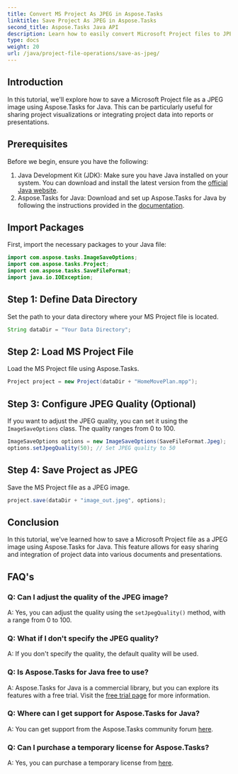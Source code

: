 ```yaml
---
title: Convert MS Project As JPEG in Aspose.Tasks
linktitle: Save Project As JPEG in Aspose.Tasks
second_title: Aspose.Tasks Java API
description: Learn how to easily convert Microsoft Project files to JPEG images using Aspose.Tasks for Java. Boost your productivity.
type: docs
weight: 20
url: /java/project-file-operations/save-as-jpeg/
---
```

## Introduction
In this tutorial, we'll explore how to save a Microsoft Project file as a JPEG image using Aspose.Tasks for Java. This can be particularly useful for sharing project visualizations or integrating project data into reports or presentations.
## Prerequisites
Before we begin, ensure you have the following:
1. Java Development Kit (JDK): Make sure you have Java installed on your system. You can download and install the latest version from the [official Java website](https://www.oracle.com/java/technologies/javase-jdk11-downloads.html).
2. Aspose.Tasks for Java: Download and set up Aspose.Tasks for Java by following the instructions provided in the [documentation](https://reference.aspose.com/tasks/java/).

## Import Packages
First, import the necessary packages to your Java file:
```java
import com.aspose.tasks.ImageSaveOptions;
import com.aspose.tasks.Project;
import com.aspose.tasks.SaveFileFormat;
import java.io.IOException;
```
## Step 1: Define Data Directory
Set the path to your data directory where your MS Project file is located.
```java
String dataDir = "Your Data Directory";
```
## Step 2: Load MS Project File
Load the MS Project file using Aspose.Tasks.
```java
Project project = new Project(dataDir + "HomeMovePlan.mpp");
```
## Step 3: Configure JPEG Quality (Optional)
If you want to adjust the JPEG quality, you can set it using the `ImageSaveOptions` class. The quality ranges from 0 to 100.
```java
ImageSaveOptions options = new ImageSaveOptions(SaveFileFormat.Jpeg);
options.setJpegQuality(50); // Set JPEG quality to 50
```
## Step 4: Save Project as JPEG
Save the MS Project file as a JPEG image.
```java
project.save(dataDir + "image_out.jpeg", options);
```

## Conclusion
In this tutorial, we've learned how to save a Microsoft Project file as a JPEG image using Aspose.Tasks for Java. This feature allows for easy sharing and integration of project data into various documents and presentations.
## FAQ's
### Q: Can I adjust the quality of the JPEG image?
A: Yes, you can adjust the quality using the `setJpegQuality()` method, with a range from 0 to 100.
### Q: What if I don't specify the JPEG quality?
A: If you don't specify the quality, the default quality will be used.
### Q: Is Aspose.Tasks for Java free to use?
A: Aspose.Tasks for Java is a commercial library, but you can explore its features with a free trial. Visit the [free trial page](https://releases.aspose.com/) for more information.
### Q: Where can I get support for Aspose.Tasks for Java?
A: You can get support from the Aspose.Tasks community forum [here](https://forum.aspose.com/c/tasks/15).
### Q: Can I purchase a temporary license for Aspose.Tasks?
A: Yes, you can purchase a temporary license from [here](https://purchase.aspose.com/temporary-license/).
